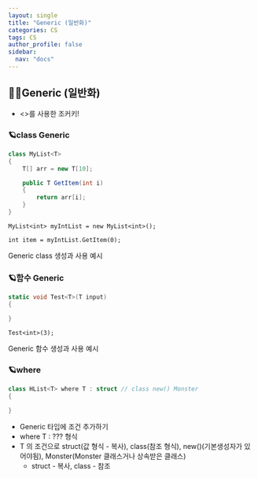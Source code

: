 ```yaml
---
layout: single
title: "Generic (일반화)"
categories: CS
tags: CS
author_profile: false
sidebar:
  nav: "docs"
---
```


## 🙇‍♀️Generic (일반화)

* <>를 사용한 조커키!


### 🪐class Generic

```cs
class MyList<T>
{
    T[] arr = new T[10];

    public T GetItem(int i)
    {
        return arr[i];
    }
}
```

`MyList<int> myIntList = new MyList<int>();`

`int item = myIntList.GetItem(0);`

Generic class 생성과 사용 예시

### 🪐함수 Generic

```cs
static void Test<T>(T input)
{

}
```

`Test<int>(3);`

Generic 함수 생성과 사용 예시

### 🪐where

```cs
class HList<T> where T : struct // class new() Monster
{

}
```

* Generic 타입에 조건 추가하기
* where T : ??? 형식
* T 의 조건으로 struct(값 형식 - 복사), class(참조 형식), new()(기본생성자가 있어야됨), Monster(Monster 클래스거나 상속받은 클래스)
  * struct - 복사, class - 참조
